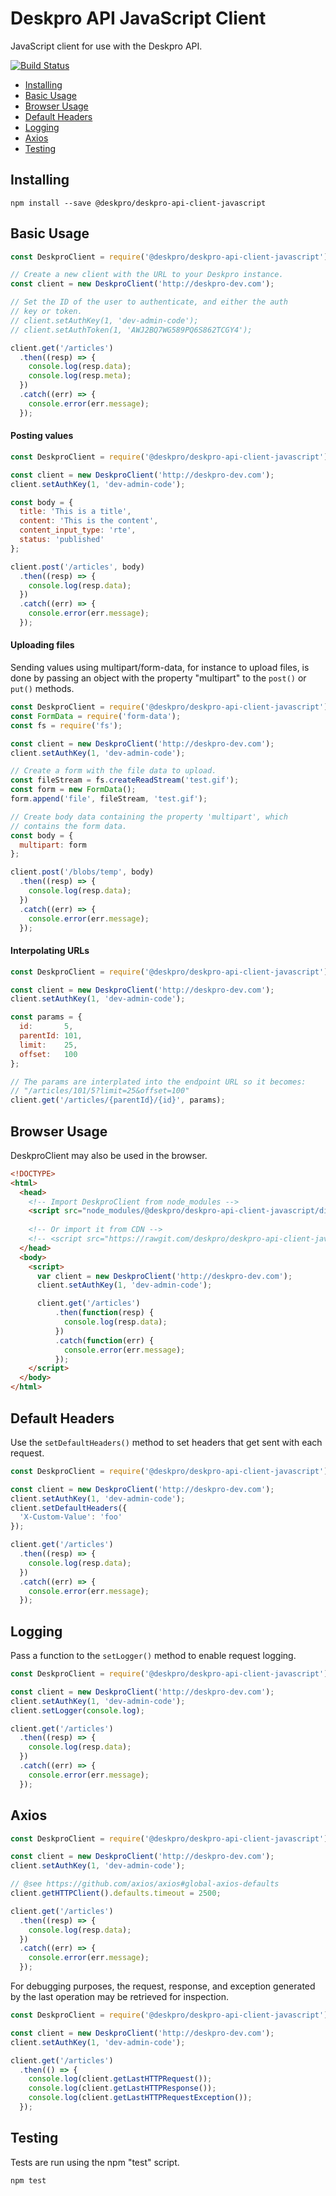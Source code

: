 Deskpro API JavaScript Client
=============================
JavaScript client for use with the Deskpro API.

[![Build Status](https://travis-ci.org/deskpro/deskpro-api-client-javascript.svg?branch=master)](https://travis-ci.org/deskpro/deskpro-api-client-javascript)

* [Installing](#installing)
* [Basic Usage](#basic-usage)
* [Browser Usage](#browser-usage)
* [Default Headers](#default-headers)
* [Logging](#logging)
* [Axios](#axios)
* [Testing](#testing)

## Installing

```
npm install --save @deskpro/deskpro-api-client-javascript
```

## Basic Usage

```js
const DeskproClient = require('@deskpro/deskpro-api-client-javascript');

// Create a new client with the URL to your Deskpro instance.
const client = new DeskproClient('http://deskpro-dev.com');

// Set the ID of the user to authenticate, and either the auth
// key or token.
// client.setAuthKey(1, 'dev-admin-code');
// client.setAuthToken(1, 'AWJ2BQ7WG589PQ6S862TCGY4');

client.get('/articles')
  .then((resp) => {
    console.log(resp.data);
    console.log(resp.meta);
  })
  .catch((err) => {
    console.error(err.message);
  });
```

#### Posting values

```js
const DeskproClient = require('@deskpro/deskpro-api-client-javascript');

const client = new DeskproClient('http://deskpro-dev.com');
client.setAuthKey(1, 'dev-admin-code');

const body = {
  title: 'This is a title',
  content: 'This is the content',
  content_input_type: 'rte',
  status: 'published'
};

client.post('/articles', body)
  .then((resp) => {
    console.log(resp.data);
  })
  .catch((err) => {
    console.error(err.message);
  });
```

#### Uploading files

Sending values using multipart/form-data, for instance to upload files, is done by passing an object with the property "multipart" to the `post()` or `put()` methods.

```js
const DeskproClient = require('@deskpro/deskpro-api-client-javascript');
const FormData = require('form-data');
const fs = require('fs');

const client = new DeskproClient('http://deskpro-dev.com');
client.setAuthKey(1, 'dev-admin-code');

// Create a form with the file data to upload.
const fileStream = fs.createReadStream('test.gif');
const form = new FormData();
form.append('file', fileStream, 'test.gif');

// Create body data containing the property 'multipart', which
// contains the form data.
const body = {
  multipart: form
};

client.post('/blobs/temp', body)
  .then((resp) => {
    console.log(resp.data);
  })
  .catch((err) => {
    console.error(err.message);
  });
```

#### Interpolating URLs

```js
const DeskproClient = require('@deskpro/deskpro-api-client-javascript');

const client = new DeskproClient('http://deskpro-dev.com');
client.setAuthKey(1, 'dev-admin-code');

const params = {
  id:       5,
  parentId: 101,
  limit:    25,
  offset:   100
};

// The params are interplated into the endpoint URL so it becomes:
// "/articles/101/5?limit=25&offset=100"
client.get('/articles/{parentId}/{id}', params);
```

## Browser Usage
DeskproClient may also be used in the browser.

```html
<!DOCTYPE>
<html>
  <head>
    <!-- Import DeskproClient from node_modules -->
    <script src="node_modules/@deskpro/deskpro-api-client-javascript/dist/index.js"></script>
    
    <!-- Or import it from CDN -->
    <!-- <script src="https://rawgit.com/deskpro/deskpro-api-client-javascript/master/dist/index.js"></script> -->
  </head>
  <body>
    <script>
      var client = new DeskproClient('http://deskpro-dev.com');
      client.setAuthKey(1, 'dev-admin-code');

      client.get('/articles')
          .then(function(resp) {
            console.log(resp.data);
          })
          .catch(function(err) {
            console.error(err.message);
          });
    </script>
  </body>
</html>
```

## Default Headers
Use the `setDefaultHeaders()` method to set headers that get sent with each request.

```js
const DeskproClient = require('@deskpro/deskpro-api-client-javascript');

const client = new DeskproClient('http://deskpro-dev.com');
client.setAuthKey(1, 'dev-admin-code');
client.setDefaultHeaders({
  'X-Custom-Value': 'foo'
});

client.get('/articles')
  .then((resp) => {
    console.log(resp.data);
  })
  .catch((err) => {
    console.error(err.message);
  });
```

## Logging
Pass a function to the `setLogger()` method to enable request logging.

```js
const DeskproClient = require('@deskpro/deskpro-api-client-javascript');

const client = new DeskproClient('http://deskpro-dev.com');
client.setAuthKey(1, 'dev-admin-code');
client.setLogger(console.log);

client.get('/articles')
  .then((resp) => {
    console.log(resp.data);
  })
  .catch((err) => {
    console.error(err.message);
  });
```

## Axios

```js
const DeskproClient = require('@deskpro/deskpro-api-client-javascript');

const client = new DeskproClient('http://deskpro-dev.com');
client.setAuthKey(1, 'dev-admin-code');

// @see https://github.com/axios/axios#global-axios-defaults
client.getHTTPClient().defaults.timeout = 2500;

client.get('/articles')
  .then((resp) => {
    console.log(resp.data);
  })
  .catch((err) => {
    console.error(err.message);
  });
```

For debugging purposes, the request, response, and exception generated by the last operation may be retrieved for inspection.

```js
const DeskproClient = require('@deskpro/deskpro-api-client-javascript');

const client = new DeskproClient('http://deskpro-dev.com');
client.setAuthKey(1, 'dev-admin-code');

client.get('/articles')
  .then(() => {
    console.log(client.getLastHTTPRequest());
    console.log(client.getLastHTTPResponse());
    console.log(client.getLastHTTPRequestException());
  });
```

## Testing
Tests are run using the npm "test" script.

```
npm test
```
